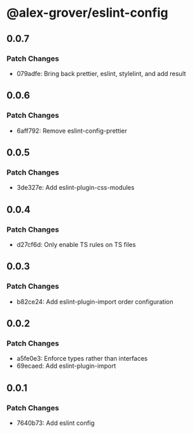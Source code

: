 # @alex-grover/eslint-config

## 0.0.7

### Patch Changes

- 079adfe: Bring back prettier, eslint, stylelint, and add result

## 0.0.6

### Patch Changes

- 6aff792: Remove eslint-config-prettier

## 0.0.5

### Patch Changes

- 3de327e: Add eslint-plugin-css-modules

## 0.0.4

### Patch Changes

- d27cf6d: Only enable TS rules on TS files

## 0.0.3

### Patch Changes

- b82ce24: Add eslint-plugin-import order configuration

## 0.0.2

### Patch Changes

- a5fe0e3: Enforce types rather than interfaces
- 69ecaed: Add eslint-plugin-import

## 0.0.1

### Patch Changes

- 7640b73: Add eslint config
